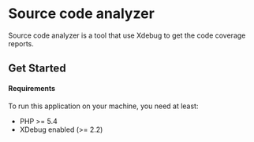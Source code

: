 Source code analyzer
================

Source code analyzer is a tool that use Xdebug to get the code coverage reports.

Get Started
-----------

#### Requirements

To run this application on your machine, you need at least:

* PHP >= 5.4
* XDebug enabled (>= 2.2)